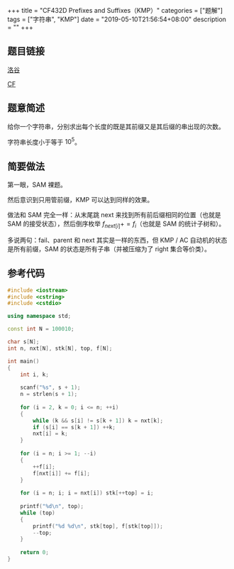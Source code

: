 +++
title = "CF432D Prefixes and Suffixes（KMP）"
categories = ["题解"]
tags = ["字符串", "KMP"]
date = "2019-05-10T21:56:54+08:00"
description = ""
+++


## 题目链接

[洛谷](https://www.luogu.org/problemnew/show/CF432D)

[CF](https://codeforces.com/contest/432/problem/D)

## 题意简述

给你一个字符串，分别求出每个长度的既是其前缀又是其后缀的串出现的次数。

字符串长度小于等于 $10^5$。

<!--more-->

## 简要做法

第一眼，SAM 裸题。

然后意识到只用管前缀，KMP 可以达到同样的效果。

做法和 SAM 完全一样：从末尾跳 next 来找到所有前后缀相同的位置（也就是 SAM 的接受状态），然后倒序枚举 $f_{next[i]}+=f_i$（也就是 SAM 的统计子树和）。

多说两句：fail、parent 和 next 其实是一样的东西，但 KMP / AC 自动机的状态是所有前缀，SAM 的状态是所有子串（并被压缩为了 right 集合等价类）。

## 参考代码

```cpp
#include <iostream>
#include <cstring>
#include <cstdio>

using namespace std;

const int N = 100010;

char s[N];
int n, nxt[N], stk[N], top, f[N];

int main()
{
	int i, k;
	
	scanf("%s", s + 1);
	n = strlen(s + 1);
	
	for (i = 2, k = 0; i <= n; ++i)
	{
		while (k && s[i] != s[k + 1]) k = nxt[k];
		if (s[i] == s[k + 1]) ++k;
		nxt[i] = k;
	}
	
	for (i = n; i >= 1; --i)
	{
		++f[i];
		f[nxt[i]] += f[i];
	}
	
	for (i = n; i; i = nxt[i]) stk[++top] = i;
	
	printf("%d\n", top);
	while (top)
	{
		printf("%d %d\n", stk[top], f[stk[top]]);
		--top;
	}
	
	return 0;
}
```

